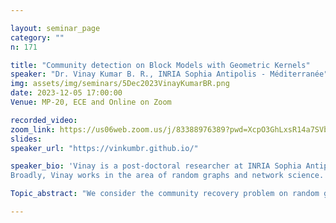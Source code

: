 ```yaml
---

layout: seminar_page
category: ""
n: 171

title: "Community detection on Block Models with Geometric Kernels"
speaker: "Dr. Vinay Kumar B. R., INRIA Sophia Antipolis - Méditerranée" 
img: assets/img/seminars/5Dec2023VinayKumarBR.png
date: 2023-12-05 17:00:00 
Venue: MP-20, ECE and Online on Zoom

recorded_video: 
zoom_link: https://us06web.zoom.us/j/83388976389?pwd=XcpO3GhLxsR14a7SVbPx33HQQa1jbt.1
slides: 
speaker_url: "https://vinkumbr.github.io/"

speaker_bio: 'Vinay is a post-doctoral researcher at INRIA Sophia Antipolis - Méditerranée working with Konstantin Avrachenkov in the NEO team. He did his Ph.D. in the Department of ECE at the Indian Institute of Science under the guidance of Navin Kashyap. His thesis was titled “Probabilistic Forwarding of Coded Packets for Broadcasting over Networks”.   
Broadly, Vinay works in the area of random graphs and network science. He is interested in problems that involve a graph structure and complex interactions between the network elements. His research goal is to propose and analyze robust mathematical models that capture different physical phenomena observed on practical networks.'

Topic_abstract: "We consider the community recovery problem on random geometric graphs where every node has two independent labels: a location label and a community label. A geometric kernel maps the locations of pairs of nodes to probabilities. Edges are drawn between pairs of nodes based on their communities and the value of the kernel corresponding to the respective node locations. Given the graph so generated along with the location labels, the latent communities of the nodes is to be inferred. In this talk, we will look into the fundamental statistical limits for recovering the communities in such models. Additionally, we propose a linear time algorithm (in the number of edges) and show that it recovers the communities of nodes exactly up to the information theoretic threshold in the one dimensional case."

---
```

